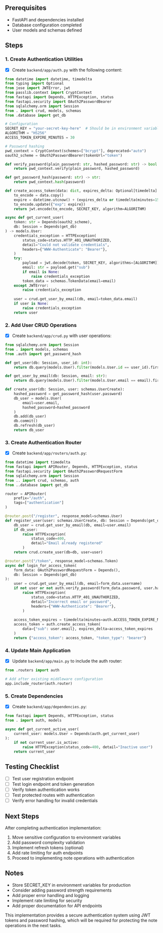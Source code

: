 
## Prerequisites
- FastAPI and dependencies installed
- Database configuration completed
- User models and schemas defined

## Steps

### 1. Create Authentication Utilities
- [x] Create `backend/app/auth.py` with the following content:

```python:backend/app/auth.py
from datetime import datetime, timedelta
from typing import Optional
from jose import JWTError, jwt
from passlib.context import CryptContext
from fastapi import Depends, HTTPException, status
from fastapi.security import OAuth2PasswordBearer
from sqlalchemy.orm import Session
from . import crud, models, schemas
from .database import get_db

# Configuration
SECRET_KEY = "your-secret-key-here"  # Should be in environment variables
ALGORITHM = "HS256"
ACCESS_TOKEN_EXPIRE_MINUTES = 30

# Password hashing
pwd_context = CryptContext(schemes=["bcrypt"], deprecated="auto")
oauth2_scheme = OAuth2PasswordBearer(tokenUrl="token")

def verify_password(plain_password: str, hashed_password: str) -> bool:
    return pwd_context.verify(plain_password, hashed_password)

def get_password_hash(password: str) -> str:
    return pwd_context.hash(password)

def create_access_token(data: dict, expires_delta: Optional[timedelta] = None) -> str:
    to_encode = data.copy()
    expire = datetime.utcnow() + (expires_delta or timedelta(minutes=15))
    to_encode.update({"exp": expire})
    return jwt.encode(to_encode, SECRET_KEY, algorithm=ALGORITHM)

async def get_current_user(
    token: str = Depends(oauth2_scheme),
    db: Session = Depends(get_db)
) -> models.User:
    credentials_exception = HTTPException(
        status_code=status.HTTP_401_UNAUTHORIZED,
        detail="Could not validate credentials",
        headers={"WWW-Authenticate": "Bearer"},
    )
    try:
        payload = jwt.decode(token, SECRET_KEY, algorithms=[ALGORITHM])
        email: str = payload.get("sub")
        if email is None:
            raise credentials_exception
        token_data = schemas.TokenData(email=email)
    except JWTError:
        raise credentials_exception
    
    user = crud.get_user_by_email(db, email=token_data.email)
    if user is None:
        raise credentials_exception
    return user
```

### 2. Add User CRUD Operations
- [x] Create `backend/app/crud.py` with user operations:

```python:backend/app/crud.py
from sqlalchemy.orm import Session
from . import models, schemas
from .auth import get_password_hash

def get_user(db: Session, user_id: int):
    return db.query(models.User).filter(models.User.id == user_id).first()

def get_user_by_email(db: Session, email: str):
    return db.query(models.User).filter(models.User.email == email).first()

def create_user(db: Session, user: schemas.UserCreate):
    hashed_password = get_password_hash(user.password)
    db_user = models.User(
        email=user.email,
        hashed_password=hashed_password
    )
    db.add(db_user)
    db.commit()
    db.refresh(db_user)
    return db_user
```

### 3. Create Authentication Router
- [x] Create `backend/app/routers/auth.py`:

```python:backend/app/routers/auth.py
from datetime import timedelta
from fastapi import APIRouter, Depends, HTTPException, status
from fastapi.security import OAuth2PasswordRequestForm
from sqlalchemy.orm import Session
from .. import crud, schemas, auth
from ..database import get_db

router = APIRouter(
    prefix="/auth",
    tags=["authentication"]
)

@router.post("/register", response_model=schemas.User)
def register_user(user: schemas.UserCreate, db: Session = Depends(get_db)):
    db_user = crud.get_user_by_email(db, email=user.email)
    if db_user:
        raise HTTPException(
            status_code=400,
            detail="Email already registered"
        )
    return crud.create_user(db=db, user=user)

@router.post("/token", response_model=schemas.Token)
async def login_for_access_token(
    form_data: OAuth2PasswordRequestForm = Depends(),
    db: Session = Depends(get_db)
):
    user = crud.get_user_by_email(db, email=form_data.username)
    if not user or not auth.verify_password(form_data.password, user.hashed_password):
        raise HTTPException(
            status_code=status.HTTP_401_UNAUTHORIZED,
            detail="Incorrect email or password",
            headers={"WWW-Authenticate": "Bearer"},
        )
    
    access_token_expires = timedelta(minutes=auth.ACCESS_TOKEN_EXPIRE_MINUTES)
    access_token = auth.create_access_token(
        data={"sub": user.email}, expires_delta=access_token_expires
    )
    return {"access_token": access_token, "token_type": "bearer"}
```

### 4. Update Main Application
- [x] Update `backend/app/main.py` to include the auth router:

```python:backend/app/main.py
from .routers import auth

# Add after existing middleware configuration
app.include_router(auth.router)
```

### 5. Create Dependencies
- [x] Create `backend/app/dependencies.py`:

```python:backend/app/dependencies.py
from fastapi import Depends, HTTPException, status
from . import auth, models

async def get_current_active_user(
    current_user: models.User = Depends(auth.get_current_user)
):
    if not current_user.is_active:
        raise HTTPException(status_code=400, detail="Inactive user")
    return current_user
```

## Testing Checklist
- [ ] Test user registration endpoint
- [ ] Test login endpoint and token generation
- [ ] Verify token authentication works
- [ ] Test protected routes with authentication
- [ ] Verify error handling for invalid credentials

## Next Steps
After completing authentication implementation:
1. Move sensitive configuration to environment variables
2. Add password complexity validation
3. Implement refresh tokens (optional)
4. Add rate limiting for auth endpoints
5. Proceed to implementing note operations with authentication

## Notes
- Store SECRET_KEY in environment variables for production
- Consider adding password strength requirements
- Add proper error handling and logging
- Implement rate limiting for security
- Add proper documentation for API endpoints

This implementation provides a secure authentication system using JWT tokens and password hashing, which will be required for protecting the note operations in the next tasks.